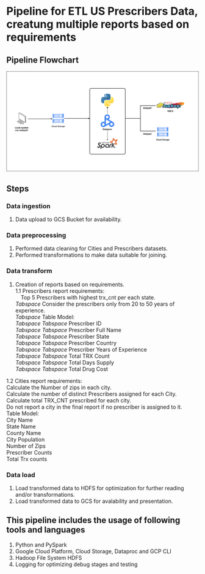 # Pipeline for ETL US Prescribers Data, creatung multiple reports based on requirements

## Pipeline Flowchart
![Pipeline Flowchart](pipeline_flowchart.png "Pipeline Flowchart")

## Steps
### Data ingestion
1. Data upload to GCS Bucket for availability.  

### Data preprocessing
1. Performed data cleaning for Cities and Prescribers datasets.  
2. Performed transformations to make data suitable for joining.  

### Data transform
1. Creation of reports based on requirements.  
1.1 Prescribers report requirements:  
&emsp;Top 5 Prescribers with highest trx_cnt per each state.  
*Tabspace* Consider the prescribers only from 20 to 50 years of experience.  
*Tabspace* Table Model:  
*Tabspace* *Tabspace* Prescriber ID  
*Tabspace* *Tabspace* Prescriber Full Name  
*Tabspace* *Tabspace* Prescriber State  
*Tabspace* *Tabspace* Prescriber Country  
*Tabspace* *Tabspace* Prescriber Years of Experience  
*Tabspace* *Tabspace* Total TRX Count  
*Tabspace* *Tabspace* Total Days Supply  
*Tabspace* *Tabspace* Total Drug Cost  

1.2 Cities report requirements:  
    Calculate the Number of zips in each city.  
    Calculate the number of distinct Prescribers assigned for each City.  
    Calculate total TRX_CNT prescribed for each city.  
    Do not report a city in the final report if no prescriber is assigned to it.  
    Table Model:  
       City Name  
       State Name  
       County Name  
       City Population  
       Number of Zips  
       Prescriber Counts  
       Total Trx counts  

### Data load
1. Load transformed data to HDFS for optimization for further reading and/or transformations.  
2. Load transformed data to GCS for avalability and presentation.  

## This pipeline includes the usage of following tools and languages  
1. Python and PySpark  
2. Google Cloud Platform, Cloud Storage, Dataproc and GCP CLI  
3. Hadoop File System HDFS  
4. Logging for optimizing debug stages and testing  
